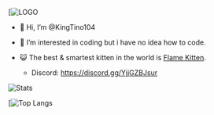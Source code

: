 [![LOGO](https://i.imgur.com/3Firjoo.png)

- 👋 Hi, I’m @KingTino104
- 👀 I’m interested in coding but i have no idea how to code.
- 😺 The best & smartest kitten in the world is [Flame Kitten](https://github.com/zvikasdongre).

  - Discord: https://discord.gg/YjjGZBJsur

![Stats](https://github-readme-stats.vercel.app/api?username=kingtino104&theme=nightowl&show_icons=true)

[![Top Langs](https://github-readme-stats.vercel.app/api/top-langs/?username=kingtino104&layout=compact&theme=nightowl)

<!---
KingTino104/KingTino104 is a ✨ special ✨ repository because its `README.md` (this file) appears on your GitHub profile.
You can click the Preview link to take a look at your changes.
--->
